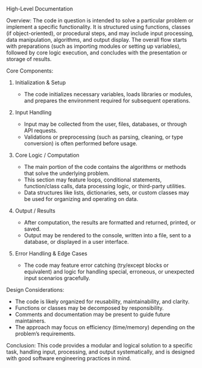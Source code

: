 High-Level Documentation

Overview:
The code in question is intended to solve a particular problem or implement a specific functionality. It is structured using functions, classes (if object-oriented), or procedural steps, and may include input processing, data manipulation, algorithms, and output display. The overall flow starts with preparations (such as importing modules or setting up variables), followed by core logic execution, and concludes with the presentation or storage of results.

Core Components:

1. Initialization & Setup
   - The code initializes necessary variables, loads libraries or modules, and prepares the environment required for subsequent operations.

2. Input Handling
   - Input may be collected from the user, files, databases, or through API requests.
   - Validations or preprocessing (such as parsing, cleaning, or type conversion) is often performed before usage.

3. Core Logic / Computation
   - The main portion of the code contains the algorithms or methods that solve the underlying problem.
   - This section may feature loops, conditional statements, function/class calls, data processing logic, or third-party utilities.
   - Data structures like lists, dictionaries, sets, or custom classes may be used for organizing and operating on data.

4. Output / Results
   - After computation, the results are formatted and returned, printed, or saved.
   - Output may be rendered to the console, written into a file, sent to a database, or displayed in a user interface.

5. Error Handling & Edge Cases
   - The code may feature error catching (try/except blocks or equivalent) and logic for handling special, erroneous, or unexpected input scenarios gracefully.

Design Considerations:
- The code is likely organized for reusability, maintainability, and clarity.
- Functions or classes may be decomposed by responsibility.
- Comments and documentation may be present to guide future maintainers.
- The approach may focus on efficiency (time/memory) depending on the problem’s requirements.

Conclusion:
This code provides a modular and logical solution to a specific task, handling input, processing, and output systematically, and is designed with good software engineering practices in mind.